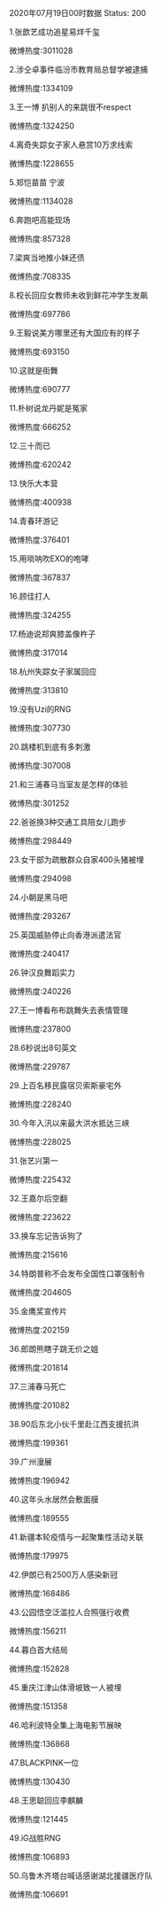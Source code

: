 2020年07月19日00时数据
Status: 200

1.张歆艺成功追星易烊千玺

微博热度:3011028

2.涉仝卓事件临汾市教育局总督学被逮捕

微博热度:1334109

3.王一博 扒别人的来跳很不respect

微博热度:1324250

4.离奇失踪女子家人悬赏10万求线索

微博热度:1228655

5.郑恺苗苗 宁波

微博热度:1134028

6.奔跑吧高能现场

微博热度:857328

7.梁爽当地推小妹还债

微博热度:708335

8.校长回应女教师未收到鲜花冲学生发飙

微博热度:697786

9.王毅说美方哪里还有大国应有的样子

微博热度:693150

10.这就是街舞

微博热度:690777

11.朴树说龙丹妮是冤家

微博热度:666252

12.三十而已

微博热度:620242

13.快乐大本营

微博热度:400938

14.青春环游记

微博热度:376401

15.用唢呐吹EXO的咆哮

微博热度:367837

16.顾佳打人

微博热度:324255

17.杨迪说郑爽膝盖像杵子

微博热度:317014

18.杭州失踪女子家属回应

微博热度:313810

19.没有Uzi的RNG

微博热度:307730

20.跳楼机到底有多刺激

微博热度:307008

21.和三浦春马当室友是怎样的体验

微博热度:301252

22.爸爸换3种交通工具陪女儿跑步

微博热度:298449

23.女干部为疏散群众自家400头猪被埋

微博热度:294098

24.小朝是黑马吧

微博热度:293267

25.英国威胁停止向香港派遣法官

微博热度:240417

26.钟汉良舞蹈实力

微博热度:240226

27.王一博看布布跳舞失去表情管理

微博热度:237800

28.6秒说出8句英文

微博热度:229787

29.上百名移民露宿贝索斯豪宅外

微博热度:228240

30.今年入汛以来最大洪水抵达三峡

微博热度:228025

31.张艺兴第一

微博热度:225432

32.王嘉尔后空翻

微博热度:223622

33.换车忘记告诉狗了

微博热度:215616

34.特朗普称不会发布全国性口罩强制令

微博热度:204605

35.金鹰奖宣传片

微博热度:202159

36.郎朗熊瞎子跳无价之姐

微博热度:201814

37.三浦春马死亡

微博热度:201082

38.90后东北小伙千里赴江西支援抗洪

微博热度:199361

39.广州漫展

微博热度:196942

40.这年头水居然会敷面膜

微博热度:189555

41.新疆本轮疫情与一起聚集性活动关联

微博热度:179975

42.伊朗已有2500万人感染新冠

微博热度:168486

43.公园悟空泛滥拉人合照强行收费

微博热度:156211

44.暮白首大结局

微博热度:152828

45.重庆江津山体滑坡致一人被埋

微博热度:151358

46.哈利波特全集上海电影节展映

微博热度:136868

47.BLACKPINK一位

微博热度:130430

48.王思聪回应李麒麟

微博热度:121445

49.iG战胜RNG

微博热度:106893

50.乌鲁木齐塔台喊话感谢湖北援疆医疗队

微博热度:106691

